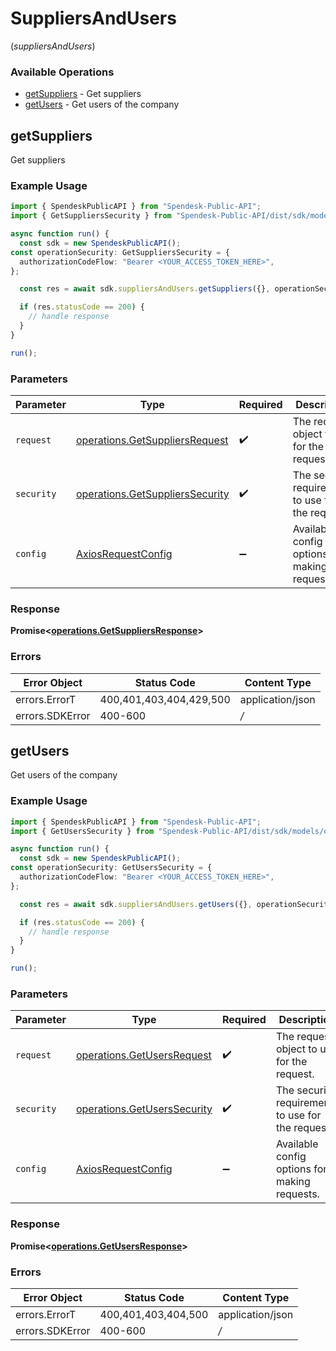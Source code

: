 # SuppliersAndUsers
(*suppliersAndUsers*)

### Available Operations

* [getSuppliers](#getsuppliers) - Get suppliers
* [getUsers](#getusers) - Get users of the company

## getSuppliers

Get suppliers

### Example Usage

```typescript
import { SpendeskPublicAPI } from "Spendesk-Public-API";
import { GetSuppliersSecurity } from "Spendesk-Public-API/dist/sdk/models/operations";

async function run() {
  const sdk = new SpendeskPublicAPI();
const operationSecurity: GetSuppliersSecurity = {
  authorizationCodeFlow: "Bearer <YOUR_ACCESS_TOKEN_HERE>",
};

  const res = await sdk.suppliersAndUsers.getSuppliers({}, operationSecurity);

  if (res.statusCode == 200) {
    // handle response
  }
}

run();
```

### Parameters

| Parameter                                                                              | Type                                                                                   | Required                                                                               | Description                                                                            |
| -------------------------------------------------------------------------------------- | -------------------------------------------------------------------------------------- | -------------------------------------------------------------------------------------- | -------------------------------------------------------------------------------------- |
| `request`                                                                              | [operations.GetSuppliersRequest](../../sdk/models/operations/getsuppliersrequest.md)   | :heavy_check_mark:                                                                     | The request object to use for the request.                                             |
| `security`                                                                             | [operations.GetSuppliersSecurity](../../sdk/models/operations/getsupplierssecurity.md) | :heavy_check_mark:                                                                     | The security requirements to use for the request.                                      |
| `config`                                                                               | [AxiosRequestConfig](https://axios-http.com/docs/req_config)                           | :heavy_minus_sign:                                                                     | Available config options for making requests.                                          |


### Response

**Promise<[operations.GetSuppliersResponse](../../sdk/models/operations/getsuppliersresponse.md)>**
### Errors

| Error Object            | Status Code             | Content Type            |
| ----------------------- | ----------------------- | ----------------------- |
| errors.ErrorT           | 400,401,403,404,429,500 | application/json        |
| errors.SDKError         | 400-600                 | */*                     |

## getUsers

Get users of the company

### Example Usage

```typescript
import { SpendeskPublicAPI } from "Spendesk-Public-API";
import { GetUsersSecurity } from "Spendesk-Public-API/dist/sdk/models/operations";

async function run() {
  const sdk = new SpendeskPublicAPI();
const operationSecurity: GetUsersSecurity = {
  authorizationCodeFlow: "Bearer <YOUR_ACCESS_TOKEN_HERE>",
};

  const res = await sdk.suppliersAndUsers.getUsers({}, operationSecurity);

  if (res.statusCode == 200) {
    // handle response
  }
}

run();
```

### Parameters

| Parameter                                                                      | Type                                                                           | Required                                                                       | Description                                                                    |
| ------------------------------------------------------------------------------ | ------------------------------------------------------------------------------ | ------------------------------------------------------------------------------ | ------------------------------------------------------------------------------ |
| `request`                                                                      | [operations.GetUsersRequest](../../sdk/models/operations/getusersrequest.md)   | :heavy_check_mark:                                                             | The request object to use for the request.                                     |
| `security`                                                                     | [operations.GetUsersSecurity](../../sdk/models/operations/getuserssecurity.md) | :heavy_check_mark:                                                             | The security requirements to use for the request.                              |
| `config`                                                                       | [AxiosRequestConfig](https://axios-http.com/docs/req_config)                   | :heavy_minus_sign:                                                             | Available config options for making requests.                                  |


### Response

**Promise<[operations.GetUsersResponse](../../sdk/models/operations/getusersresponse.md)>**
### Errors

| Error Object        | Status Code         | Content Type        |
| ------------------- | ------------------- | ------------------- |
| errors.ErrorT       | 400,401,403,404,500 | application/json    |
| errors.SDKError     | 400-600             | */*                 |
